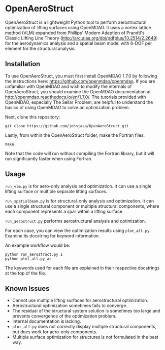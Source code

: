 # OpenAeroStruct

OpenAeroStruct is a lightweight Python tool to perform aerostructural optimization of lifting surfaces using OpenMDAO. It uses a vortex lattice method (VLM) expanded from Phillips' Modern Adaption of Prandtl's Classic Lifting Line Theory (http://arc.aiaa.org/doi/pdfplus/10.2514/2.2649) for the aerodynamics analysis and a spatial beam model with 6-DOF per element for the structural analysis.

## Installation

To use OpenAeroStruct, you must first install OpenMDAO 1.7.0 by following the instructions here: https://github.com/openmdao/openmdao. If you are unfamiliar with OpenMDAO and wish to modify the internals of OpenAeroStruct, you should examine the OpenMDAO documentation at http://openmdao.readthedocs.io/en/1.7.0/. The tutorials provided with OpenMDAO, especially The Sellar Problem, are helpful to understand the basics of using OpenMDAO to solve an optimization problem.

Next, clone this repository:

    git clone https://github.com/johnjasa/OpenAeroStruct.git

Lastly, from within the OpenAeroStruct folder, make the Fortran files:

    make

Note that the code will run without compiling the Fortran library, but it will run significantly faster when using Fortran.


## Usage

`run_vlm.py` is for aero-only analysis and optimization. It can use a single lifting surface or multiple separate lifting surfaces.

`run_spatialbeam.py` is for structural-only analysis and optimization. It can use a single structural component or multiple structural components, where each component represents a spar within a lifting surface.

`run_aerostruct.py` performs aerostructural analysis and optimization.


For each case, you can view the optimization results using `plot_all.py`. Examine its docstring for keyword information.

An example workflow would be:

    python run_aerostruct.py 1
    python plot_all.py as

The keywords used for each file are explained in their respective docstrings at the top of the file.

## Known Issues

* Cannot use multiple lifting surfaces for aerostructural optimization.
* Aerostructural optimization sometimes fails to converge.
* The residual of the structural system solution is sometimes too large and prevents convergence of the optimization problem.
* Internal documentation is lacking.
* `plot_all.py` does not correctly display multiple structural components, but does work for aero-only components.
* Multiple surface optimization for structures is not formulated in the best way.
